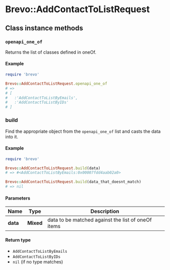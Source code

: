 # Brevo::AddContactToListRequest

## Class instance methods

### `openapi_one_of`

Returns the list of classes defined in oneOf.

#### Example

```ruby
require 'brevo'

Brevo::AddContactToListRequest.openapi_one_of
# =>
# [
#   :'AddContactToListByEmails',
#   :'AddContactToListByIDs'
# ]
```

### build

Find the appropriate object from the `openapi_one_of` list and casts the data into it.

#### Example

```ruby
require 'brevo'

Brevo::AddContactToListRequest.build(data)
# => #<AddContactToListByEmails:0x00007fdd4aab02a0>

Brevo::AddContactToListRequest.build(data_that_doesnt_match)
# => nil
```

#### Parameters

| Name | Type | Description |
| ---- | ---- | ----------- |
| **data** | **Mixed** | data to be matched against the list of oneOf items |

#### Return type

- `AddContactToListByEmails`
- `AddContactToListByIDs`
- `nil` (if no type matches)

